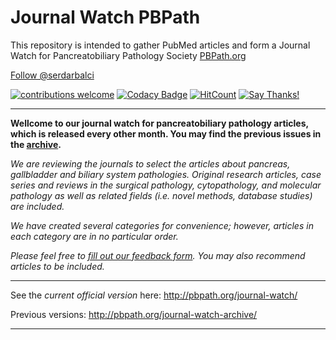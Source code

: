 
<!-- README.md is generated from README.Rmd. Please edit that file -->

# Journal Watch PBPath

This repository is intended to gather PubMed articles and form a Journal
Watch for Pancreatobiliary Pathology Society
[PBPath.org](http://pbpath.org/)

<a class="twitter-follow-button" data-show-count="false" href="https://twitter.com/serdarbalci">Follow
@serdarbalci</a>

<script async src="https://platform.twitter.com/widgets.js" charset="utf-8"></script>

[![contributions
welcome](https://img.shields.io/badge/contributions-welcome-brightgreen.svg?style=flat)](https://github.com/sbalci/JournalWatchPBPath/issues)
[![Codacy Badge](https://api.codacy.com/project/badge/Grade/3a39023cc7624897b28c8f7e43da80da)](https://app.codacy.com/manual/drserdarbalci/JournalWatchPBPath?utm_source=github.com&utm_medium=referral&utm_content=sbalci/JournalWatchPBPath&utm_campaign=Badge_Grade_Dashboard)
[![HitCount](http://hits.dwyl.io/sbalci/JournalWatchPBPath.svg)](http://hits.dwyl.io/sbalci/JournalWatchPBPath)
[![Say
Thanks\!](https://img.shields.io/badge/Say%20Thanks-!-1EAEDB.svg)](https://saythanks.io/to/sbalci)

-----

**Wellcome to our journal watch for pancreatobiliary pathology articles,
which is released every other month. You may find the previous issues in
the [archive](http://pbpath.org/journal-watch-archive/).**

*We are reviewing the journals to select the articles about pancreas,
gallbladder and biliary system pathologies. Original research articles,
case series and reviews in the surgical pathology, cytopathology, and
molecular pathology as well as related fields (i.e. novel methods,
database studies) are included.*

*We have created several categories for convenience; however, articles
in each category are in no particular order.*

*Please feel free to [fill out our feedback
form](https://docs.google.com/forms/d/e/1FAIpQLSeD3Z9J6Y7eMmiyM12f_SfAmHUlykb1zxZcwO6lg7cebGYQIQ/viewform).
You may also recommend articles to be included.*

-----

See the *current official version* here:
<http://pbpath.org/journal-watch/>

Previous versions: <http://pbpath.org/journal-watch-archive/>

-----
